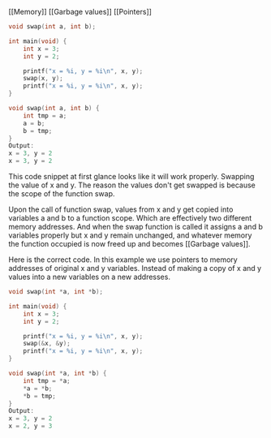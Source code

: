 [[Memory]]
[[Garbage values]]
[[Pointers]]
```c
void swap(int a, int b);

int main(void) {
	int x = 3;
	int y = 2;

	printf("x = %i, y = %i\n", x, y);
	swap(x, y);
	printf("x = %i, y = %i\n", x, y);
}	

void swap(int a, int b) {
	int tmp = a;
	a = b;
	b = tmp;
}
Output:
x = 3, y = 2
x = 3, y = 2
```
This code snippet at first glance looks like it will work properly.
Swapping the value of x and y.
The reason the values don't get swapped is because the scope of the function swap.

Upon the call of function swap, values from x and y get copied into variables a and b to a function scope.
Which are effectively two different memory addresses.
And when the swap function is called it assigns a and b variables properly but x and y remain unchanged, and whatever memory the function occupied is now freed up and becomes [[Garbage values]].

Here is the correct code.
In this example we use pointers to memory addresses of original x and y variables.
Instead of making a copy of x and y values into a new variables on a new addresses.
```c
void swap(int *a, int *b);

int main(void) {
	int x = 3;
	int y = 2;

	printf("x = %i, y = %i\n", x, y);
	swap(&x, &y);
	printf("x = %i, y = %i\n", x, y);
}	

void swap(int *a, int *b) {
	int tmp = *a;
	*a = *b;
	*b = tmp;
}
Output:
x = 3, y = 2
x = 2, y = 3
```